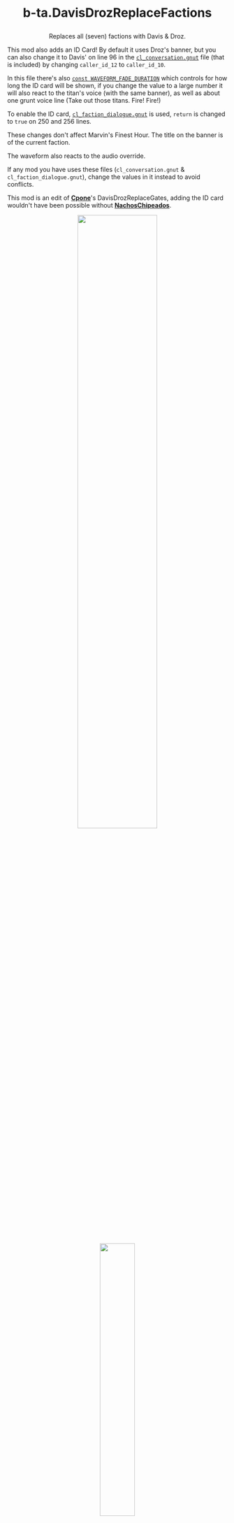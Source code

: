 # <p align="center">b-ta.DavisDrozReplaceFactions</p>
<p align="center">Replaces all (seven) factions with Davis & Droz.</p>

This mod also adds an ID Card! By default it uses Droz's banner, but you can also change it to Davis' on line 96 in the [`cl_conversation.gnut`](https://github.com/Syampuuh/Titanfall2/blob/master/scripts/vscripts/conversation/cl_conversation.gnut#L96) file (that is included) by changing `caller_id_12` to `caller_id_10`.

In this file there's also [`const WAVEFORM_FADE_DURATION`](https://github.com/Syampuuh/Titanfall2/blob/master/scripts/vscripts/conversation/cl_conversation.gnut#L32) which controls for how long the ID card will be shown, if you change the value to a large number it will also react to the titan's voice (with the same banner), as well as about one grunt voice line (Take out those titans. Fire! Fire!)

To enable the ID card, [`cl_faction_dialogue.gnut`](https://github.com/Syampuuh/Titanfall2/blob/master/scripts/vscripts/conversation/cl_faction_dialogue.gnut#L250) is used, `return` is changed to `true` on 250 and 256 lines.

These changes don't affect Marvin's Finest Hour. The title on the banner is of the current faction.

The waveform also reacts to the audio override.

If any mod you have uses these files (`cl_conversation.gnut` & `cl_faction_dialogue.gnut`), change the values in it instead to avoid conflicts.

This mod is an edit of [**Cpone**](https://github.com/connieprice)'s DavisDrozReplaceGates, adding the ID card wouldn't have been possible without [**NachosChipeados**](https://github.com/NachosChipeados).

<p align="center"><img src="https://user-images.githubusercontent.com/99835765/154850352-2bc968e8-f340-4944-8ef2-1a0dd1ca1a9d.png" align="center" width="60%"></p>

<p align="center"><img src="https://github.com/begin-theadventure/N-DavisDrozReplaceFactions/assets/99835765/aa2f7933-4dad-48b9-b255-9d213216ba74" align="center" width="40%"></p>

<p align="center"><img src="https://github.com/begin-theadventure/N-DavisDrozReplaceFactions/assets/99835765/8fd98abf-b3dd-4b34-b890-7be3d9959c3a" align="center" width="40%"></p>
